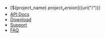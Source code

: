 
* [${project_name} ${project_version}](${uri("/")}) 
* [API Docs](${uri("/documentation/api/index.html")})
* [Download](${uri("/download.html")}) 
* [Support](${uri("/community/index.html")})
* [FAQ](${uri("/community/faq.html")})

